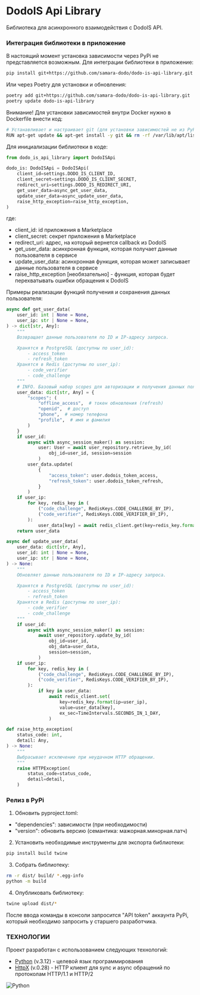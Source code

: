 # DodoIS Api Library

Библиотека для асинхронного взаимодействия с DodoIS API.

### Интеграция библиотеки в приложение

В настоящий момент установка зависимости через PyPi не представляется возможным.
Для интеграции библиотеки в приложение:

```bash
pip install git+https://github.com/samara-dodo/dodo-is-api-library.git
```

Или через Poetry для установки и обновления:
```bash
poetry add git+https://github.com/samara-dodo/dodo-is-api-library.git
poetry update dodo-is-api-library
```

Внимание! Для установки зависимостей внутри Docker нужно в Dockerfile внести код:
```bash
# Устанавливает и настраивает git (для установки зависимостей не из PyPi, а из git).
RUN apt-get update && apt-get install -y git && rm -rf /var/lib/apt/lists/*
```

Для инициализации библиотеки в коде:

```python
from dodo_is_api_library import DodoISApi

dodo_is: DodoISApi = DodoISApi(
    client_id=settings.DODO_IS_CLIENT_ID,
    client_secret=settings.DODO_IS_CLIENT_SECRET,
    redirect_uri=settings.DODO_IS_REDIRECT_URI,
    get_user_data=async_get_user_data,
    update_user_data=async_update_user_data,
    raise_http_exception=raise_http_exception,
)
```
где:
- client_id: id приложения в Marketplace
- client_secret: секрет приложения в Marketplace
- redirect_uri: адрес, на который вернется callback из DodoIS
- get_user_data: асинхронная функция, которая получает данные пользователя в сервисе
- update_user_data: асинхронная функция, которая может записывает данные пользователя в сервисе
- raise_http_exception [необязательно] - функция, которая будет перехватывать ошибки обращения к DodoIS

Примеры реализации функций получения и сохранения данных пользователя:

```python
async def get_user_data(
    user_id: int | None = None,
    user_ip: str | None = None,
) -> dict[str, Any]:
    """
    Возвращает данные пользователя по ID и IP-адресу запроса.

    Хранятся в PostgreSQL (доступны по user_id):
        - access_token
        - refresh_token
    Хранятся в Redis (доступны по user_ip):
        - code_verifier
        - code_challenge
    """
    # INFO. Базовый набор scopes для авторизации и получения данных пользователя.
    user_data: dict[str, Any] = {
        "scopes": (
            "offline_access",  # токен обновления (refresh)
            "openid",  # доступ
            "phone",  # номер телефона
            "profile",  # имя и фамилия
        )
    }
    if user_id:
        async with async_session_maker() as session:
            user: User = await user_repository.retrieve_by_id(
                obj_id=user_id, session=session
            )
        user_data.update(
            {
                "access_token": user.dodois_token_access,
                "refresh_token": user.dodois_token_refresh,
            }
        )
    if user_ip:
        for key, redis_key in (
            ("code_challenge", RedisKeys.CODE_CHALLENGE_BY_IP),
            ("code_verifier", RedisKeys.CODE_VERIFIER_BY_IP),
        ):
            user_data[key] = await redis_client.get(key=redis_key.format(ip=user_ip))
    return user_data

async def update_user_data(
    user_data: dict[str, Any],
    user_id: int | None = None,
    user_ip: str | None = None,
) -> None:
    """
    Обновляет данные пользователя по ID и IP-адресу запроса.

    Хранятся в PostgreSQL (доступны по user_id):
        - access_token
        - refresh_token
    Хранятся в Redis (доступны по user_ip):
        - code_verifier
        - code_challenge
    """
    if user_id:
        async with async_session_maker() as session:
            await user_repository.update_by_id(
                obj_id=user_id,
                obj_data=user_data,
                session=session,
            )
    if user_ip:
        for key, redis_key in (
            ("code_challenge", RedisKeys.CODE_CHALLENGE_BY_IP),
            ("code_verifier", RedisKeys.CODE_VERIFIER_BY_IP),
        ):
            if key in user_data:
                await redis_client.set(
                    key=redis_key.format(ip=user_ip),
                    value=user_data[key],
                    ex_sec=TimeIntervals.SECONDS_IN_1_DAY,
                )

def raise_http_exception(
    status_code: int,
    detail: Any,
) -> None:
    """
    Выбрасывает исключение при неудачном HTTP обращении.
    """
    raise HTTPException(
        status_code=status_code,
        detail=detail,
    )
```

### Релиз в PyPi

1. Обновить pyproject.toml:

- "dependencies": зависимости (при необходимости)
- "version": обновить версию (семантика: мажорная.минорная.патч)

2. Установить необходимые инструменты для экспорта библиотеки:

```bash
pip install build twine
```

3. Собрать библиотеку:

```bash
rm -r dist/ build/ *.egg-info
python -m build
```

4. Опубликовать библиотеку:

```bash
twine upload dist/*
```

После ввода команды в консоли запросится "API token" аккаунта PyPi, который необходимо запросить у старшего разработчика.

### ТЕХНОЛОГИИ

Проект разработан с использованием следующих технологий:

- [Python] (v.3.12) - целевой язык программирования
- [HttpX] (v.0.28) - HTTP клиент для sync и async обращений по протоколам HTTP/1.1 и HTTP/2

![Python](https://img.shields.io/badge/python-3670A0?style=for-the-badge&logo=python&logoColor=ffdd54)

[Python]: <https://www.python.org/>
[HttpX]: <https://www.python-httpx.org/>

